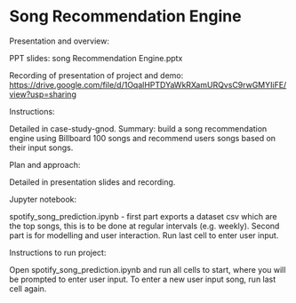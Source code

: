# Song Recommendation Engine 

Presentation and overview: 

PPT slides: song Recommendation Engine.pptx

Recording of presentation of project and demo: https://drive.google.com/file/d/1OqalHPTDYaWkRXamURQvsC9rwGMYIiFE/view?usp=sharing


Instructions:

Detailed in case-study-gnod. Summary: build a song recommendation engine using Billboard 100 songs and recommend users songs based on their input songs. 


Plan and approach:

Detailed in presentation slides and recording. 


Jupyter notebook:

spotify_song_prediction.ipynb - first part exports a dataset csv which are the top songs, this is to be done at regular intervals (e.g. weekly). Second part is for modelling and user interaction. Run last cell to enter user input.


Instructions to run project: 

Open spotify_song_prediction.ipynb and run all cells to start, where you will be prompted to enter user input. To enter a new user input song, run last cell again. 